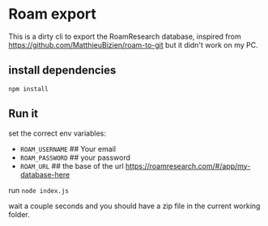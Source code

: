 
# Roam export 

This is a dirty cli to export the RoamResearch database, inspired from https://github.com/MatthieuBizien/roam-to-git
 but it didn't work on my PC.

## install dependencies

```
npm install
```


## Run it

set the correct env variables:

- `ROAM_USERNAME` ## Your email
- `ROAM_PASSWORD` ## your password
- `ROAM_URL`      ## the base of the url https://roamresearch.com/#/app/my-database-here


run `node index.js`

wait a couple seconds and you should have a zip file in the current working folder.


